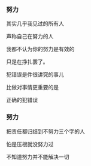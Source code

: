 ### 努力
其实几乎我见过的所有人

声称自己在努力的人

我都不认为你的努力是有效的

只是在挣扎罢了。

犯错误是件很讲究的事儿

比做对事情更重要的是

正确的犯错误

### 努力
把责任都归结到不努力三个字的人

怕是压根就没努力过

不知道努力并不能解决一切